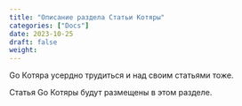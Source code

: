 ```yaml
---
title: "Описание раздела Статьи Котяры"
categories: ["Docs"]
date: 2023-10-25
draft: false
weight: 
---
```

Go Котяра усердно трудиться и над своим статьями тоже.

Статья Go Котяры будут размещены в этом разделе.
